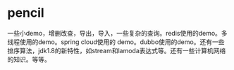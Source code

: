 # pencil

一些小demo，增删改查，导出，导入，一些复杂的查询。redis使用的demo。多线程使用的demo。spring cloud使用的
demo。dubbo使用的demo。还有一些排序算法，jdk1.8的新特性，如stream和lamoda表达式等。还有一些计算机网络的知识。等等。
